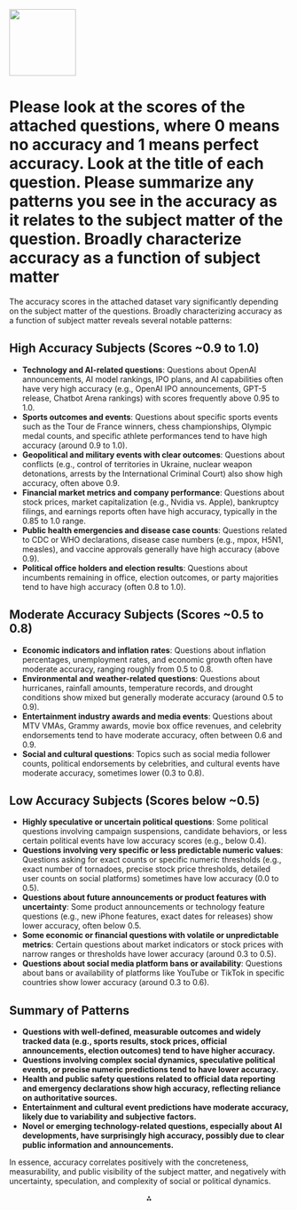 <img src="https://r2cdn.perplexity.ai/pplx-full-logo-primary-dark%402x.png" class="logo" width="120"/>

# Please look at the scores of the attached questions, where 0 means no accuracy and 1 means perfect accuracy. Look at the title of each question. Please summarize any patterns you see in the accuracy as it relates to the subject matter of the question. Broadly characterize accuracy as a function of subject matter

The accuracy scores in the attached dataset vary significantly depending on the subject matter of the questions. Broadly characterizing accuracy as a function of subject matter reveals several notable patterns:

## High Accuracy Subjects (Scores ~0.9 to 1.0)

- **Technology and AI-related questions**: Questions about OpenAI announcements, AI model rankings, IPO plans, and AI capabilities often have very high accuracy (e.g., OpenAI IPO announcements, GPT-5 release, Chatbot Arena rankings) with scores frequently above 0.95 to 1.0.
- **Sports outcomes and events**: Questions about specific sports events such as the Tour de France winners, chess championships, Olympic medal counts, and specific athlete performances tend to have high accuracy (around 0.9 to 1.0).
- **Geopolitical and military events with clear outcomes**: Questions about conflicts (e.g., control of territories in Ukraine, nuclear weapon detonations, arrests by the International Criminal Court) also show high accuracy, often above 0.9.
- **Financial market metrics and company performance**: Questions about stock prices, market capitalization (e.g., Nvidia vs. Apple), bankruptcy filings, and earnings reports often have high accuracy, typically in the 0.85 to 1.0 range.
- **Public health emergencies and disease case counts**: Questions related to CDC or WHO declarations, disease case numbers (e.g., mpox, H5N1, measles), and vaccine approvals generally have high accuracy (above 0.9).
- **Political office holders and election results**: Questions about incumbents remaining in office, election outcomes, or party majorities tend to have high accuracy (often 0.8 to 1.0).


## Moderate Accuracy Subjects (Scores ~0.5 to 0.8)

- **Economic indicators and inflation rates**: Questions about inflation percentages, unemployment rates, and economic growth often have moderate accuracy, ranging roughly from 0.5 to 0.8.
- **Environmental and weather-related questions**: Questions about hurricanes, rainfall amounts, temperature records, and drought conditions show mixed but generally moderate accuracy (around 0.5 to 0.9).
- **Entertainment industry awards and media events**: Questions about MTV VMAs, Grammy awards, movie box office revenues, and celebrity endorsements tend to have moderate accuracy, often between 0.6 and 0.9.
- **Social and cultural questions**: Topics such as social media follower counts, political endorsements by celebrities, and cultural events have moderate accuracy, sometimes lower (0.3 to 0.8).


## Low Accuracy Subjects (Scores below ~0.5)

- **Highly speculative or uncertain political questions**: Some political questions involving campaign suspensions, candidate behaviors, or less certain political events have low accuracy scores (e.g., below 0.4).
- **Questions involving very specific or less predictable numeric values**: Questions asking for exact counts or specific numeric thresholds (e.g., exact number of tornadoes, precise stock price thresholds, detailed user counts on social platforms) sometimes have low accuracy (0.0 to 0.5).
- **Questions about future announcements or product features with uncertainty**: Some product announcements or technology feature questions (e.g., new iPhone features, exact dates for releases) show lower accuracy, often below 0.5.
- **Some economic or financial questions with volatile or unpredictable metrics**: Certain questions about market indicators or stock prices with narrow ranges or thresholds have lower accuracy (around 0.3 to 0.5).
- **Questions about social media platform bans or availability**: Questions about bans or availability of platforms like YouTube or TikTok in specific countries show lower accuracy (around 0.3 to 0.6).


## Summary of Patterns

- **Questions with well-defined, measurable outcomes and widely tracked data (e.g., sports results, stock prices, official announcements, election outcomes) tend to have higher accuracy.**
- **Questions involving complex social dynamics, speculative political events, or precise numeric predictions tend to have lower accuracy.**
- **Health and public safety questions related to official data reporting and emergency declarations show high accuracy, reflecting reliance on authoritative sources.**
- **Entertainment and cultural event predictions have moderate accuracy, likely due to variability and subjective factors.**
- **Novel or emerging technology-related questions, especially about AI developments, have surprisingly high accuracy, possibly due to clear public information and announcements.**

In essence, accuracy correlates positively with the concreteness, measurability, and public visibility of the subject matter, and negatively with uncertainty, speculation, and complexity of social or political dynamics.

<div style="text-align: center">⁂</div>

[^1]: readme.csv


